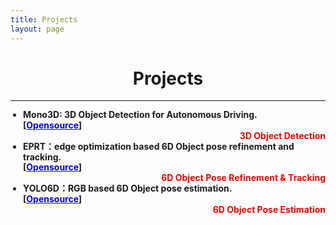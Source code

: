 ```yaml
---
title: Projects
layout: page
---
```


# <center> Projects

---

<div style="line-height: 1.2; display: flex; flex-direction: column; gap: 16px;">
    <ul style="margin: 0; padding-left: 20px;">
        <li>
            <h4 style="margin: 0;">
                Mono3D: 3D Object Detection for Autonomous Driving.<br>
                [<a id="repo-link" href="https://github.com/yang-yang-o-o/Mono3D" target="_blank" style="color: blue; text-decoration: underline;">Opensource</a>]
                <span id="star-count" style="font-size: 0.9em; color: gray;"></span><br>
                <span style="display: block; text-align: right; color: red;">3D Object Detection</span>
            </h4>
            <!-- <p style="text-indent: 2em; font-style: italic; margin: 0;">
                <strong>I led the design of the project, developing the entire algorithm framework, verifying its feasibility.</strong>
            </p> -->
        </li>
    </ul>
</div>

<div style="line-height: 1.2; display: flex; flex-direction: column; gap: 16px;">
    <ul style="margin: 0; padding-left: 20px;">
        <li>
            <h4 style="margin: 0;">
                EPRT：edge optimization based 6D Object pose refinement and tracking.<br>
                [<a id="repo-link" href="https://github.com/yang-yang-o-o/EPRT" target="_blank" style="color: blue; text-decoration: underline;">Opensource</a>]
                <span id="star-count" style="font-size: 0.9em; color: gray;"></span><br>
                <span style="display: block; text-align: right; color: red;">6D Object Pose Refinement &amp; Tracking</span>
            </h4>
            <!-- <p style="text-indent: 2em; font-style: italic; margin: 0;">
                <strong>I led the design of the project, developing the entire algorithm framework, verifying its feasibility.</strong>
            </p> -->
        </li>
    </ul>
</div>

<div style="line-height: 1.2; display: flex; flex-direction: column; gap: 16px;">
    <ul style="margin: 0; padding-left: 20px;">
        <li>
            <h4 style="margin: 0;">
                YOLO6D：RGB based 6D Object pose estimation.<br>
                [<a id="repo-link" href="https://github.com/yang-yang-o-o/YOLO6D" target="_blank" style="color: blue; text-decoration: underline;">Opensource</a>]
                <span id="star-count" style="font-size: 0.9em; color: gray;"></span><br>
                <span style="display: block; text-align: right; color: red;">6D Object Pose Estimation</span>
            </h4>
            <!-- <p style="text-indent: 2em; font-style: italic; margin: 0;">
                <strong>I led the design of the project, developing the entire algorithm framework, verifying its feasibility.</strong>
            </p> -->
        </li>
    </ul>
</div>

<!-- 获取 GitHub Star 数量的 JavaScript -->
<script>
    async function fetchGitHubStars() {
        const repoOwner = 'yang-yang-o-o';  // 替换为 GitHub 用户名
        const repoName = 'torchchat';  // 替换为 GitHub 仓库名
        const apiUrl = `https://api.github.com/repos/${repoOwner}/${repoName}`;

        try {
            const response = await fetch(apiUrl);
            if (response.ok) {
                const data = await response.json();
                const starCount = data.stargazers_count;
                document.getElementById('star-count').textContent = `⭐ ${starCount} Stars`;
            } else {
                console.error('Failed to fetch star count:', response.status);
            }
        } catch (error) {
            console.error('Error fetching data:', error);
        }
    }

    // 页面加载完成后执行
    document.addEventListener('DOMContentLoaded', fetchGitHubStars);
</script>


